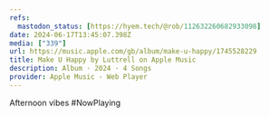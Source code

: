 ```yaml
---
refs:
  mastodon_status: [https://hyem.tech/@rob/112632260682933098]
date: 2024-06-17T13:45:07.398Z
media: ["339"]
url: https://music.apple.com/gb/album/make-u-happy/1745528229
title: Make U Happy by Luttrell on Apple Music
description: Album · 2024 · 4 Songs
provider: Apple Music - Web Player
---
```


Afternoon vibes #NowPlaying
